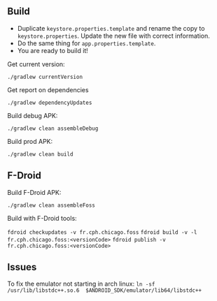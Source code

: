 ## Build

* Duplicate `keystore.properties.template` and rename the copy to `keystore.properties`. Update the new file with correct information.
* Do the same thing for `app.properties.template`.
* You are ready to build it!

Get current version:

`./gradlew currentVersion`

Get report on dependencies

`./gradlew dependencyUpdates`

Build debug APK:

`./gradlew clean assembleDebug`

Build prod APK:

`./gradlew clean build`

## F-Droid

Build F-Droid APK:

`./gradlew clean assembleFoss`

Build with F-Droid tools:

`fdroid checkupdates -v fr.cph.chicago.foss`
`fdroid build -v -l fr.cph.chicago.foss:<versionCode>`
`fdroid publish -v fr.cph.chicago.foss:<versionCode>`

## Issues

To fix the emulator not starting in arch linux: `ln -sf /usr/lib/libstdc++.so.6  $ANDROID_SDK/emulator/lib64/libstdc++`
